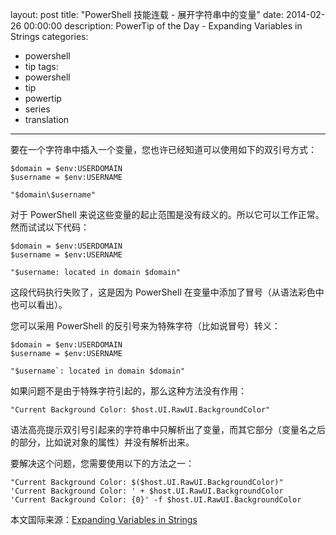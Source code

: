 ﻿layout: post
title: "PowerShell 技能连载 - 展开字符串中的变量"
date: 2014-02-26 00:00:00
description: PowerTip of the Day - Expanding Variables in Strings
categories:
- powershell
- tip
tags:
- powershell
- tip
- powertip
- series
- translation
---
要在一个字符串中插入一个变量，您也许已经知道可以使用如下的双引号方式：

    $domain = $env:USERDOMAIN
    $username = $env:USERNAME
    
    "$domain\$username"

对于 PowerShell 来说这些变量的起止范围是没有歧义的。所以它可以工作正常。然而试试以下代码：

    $domain = $env:USERDOMAIN
    $username = $env:USERNAME
    
    "$username: located in domain $domain"

这段代码执行失败了，这是因为 PowerShell 在变量中添加了冒号（从语法彩色中也可以看出）。

您可以采用 PowerShell 的反引号来为特殊字符（比如说冒号）转义：

    $domain = $env:USERDOMAIN
    $username = $env:USERNAME
    
    "$username`: located in domain $domain"
    
如果问题不是由于特殊字符引起的，那么这种方法没有作用：

    "Current Background Color: $host.UI.RawUI.BackgroundColor" 
    
语法高亮提示双引号引起来的字符串中只解析出了变量，而其它部分（变量名之后的部分，比如说对象的属性）并没有解析出来。

要解决这个问题，您需要使用以下的方法之一：

    "Current Background Color: $($host.UI.RawUI.BackgroundColor)"
    'Current Background Color: ' + $host.UI.RawUI.BackgroundColor
    'Current Background Color: {0}' -f $host.UI.RawUI.BackgroundColor


<!--more-->
本文国际来源：[Expanding Variables in Strings](http://community.idera.com/powershell/powertips/b/tips/posts/expanding-variables-in-strings)
